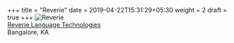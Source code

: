 +++
title = "Reverie"
date = 2019-04-22T15:31:29+05:30
weight = 2
draft = true
+++
![Reverie](reverie_logo.png)
<br/>
[Reverie Language Technologies](https://reverieinc.com/)
<br/>
Bangalore, KA
